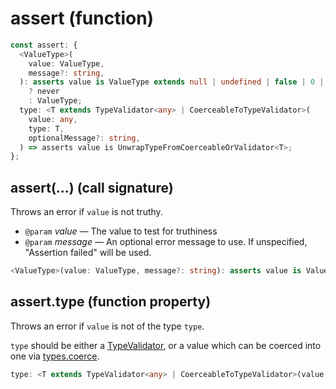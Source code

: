 # assert (function)

```ts
const assert: {
  <ValueType>(
    value: ValueType,
    message?: string,
  ): asserts value is ValueType extends null | undefined | false | 0 | ""
    ? never
    : ValueType;
  type: <T extends TypeValidator<any> | CoerceableToTypeValidator>(
    value: any,
    type: T,
    optionalMessage?: string,
  ) => asserts value is UnwrapTypeFromCoerceableOrValidator<T>;
};
```

## assert(...) (call signature)

Throws an error if `value` is not truthy.

- `@param` _value_ — The value to test for truthiness
- `@param` _message_ — An optional error message to use. If unspecified, "Assertion failed" will be used.

```ts
<ValueType>(value: ValueType, message?: string): asserts value is ValueType extends null | undefined | false | 0 | "" ? never : ValueType;
```

## assert.type (function property)

Throws an error if `value` is not of the type `type`.

`type` should be either a [TypeValidator](#), or a value which can be coerced into one via [types.coerce](#).

```ts
type: <T extends TypeValidator<any> | CoerceableToTypeValidator>(value: any, type: T, optionalMessage?: string) => asserts value is UnwrapTypeFromCoerceableOrValidator<T>;
```
